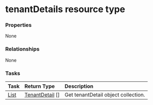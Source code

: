 # tenantDetails resource type



### Properties
None

### Relationships
None


### Tasks

| Task		   | Return Type	|Description|
|:---------------|:--------|:----------|
|[List](../api/tenantdetail_list.md) | [TenantDetail](tenantdetail.md) [] |Get tenantDetail object collection. |

<!-- uuid: ebe310d0-02c1-4579-bee7-913f6eefa86d
2015-10-09 18:16:07 UTC -->